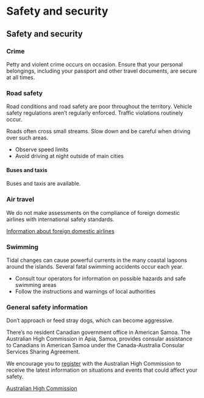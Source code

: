 # Safety and security

## Safety and security

### Crime

Petty and violent crime occurs on occasion. Ensure that your personal belongings, including your passport and other travel documents, are secure at all times.

### Road safety

Road conditions and road safety are poor throughout the territory. Vehicle safety regulations aren’t regularly enforced. Traffic violations routinely occur.

Roads often cross small streams. Slow down and be careful when driving over such areas.

* Observe speed limits
* Avoid driving at night outside of main cities

#### Buses and taxis

Buses and taxis are available.

### Air travel

We do not make assessments on the compliance of foreign domestic airlines with international safety standards.

[Information about foreign domestic airlines](https://travel.gc.ca/air/in-flight-safety#other)

### Swimming

Tidal changes can cause powerful currents in the many coastal lagoons around the islands. Several fatal swimming accidents occur each year.

* Consult tour operators for information on possible hazards and safe swimming areas
* Follow the instructions and warnings of local authorities

### General safety information

Don’t approach or feed stray dogs, which can become aggressive.

There’s no resident Canadian government office in American Samoa. The Australian High Commission in Apia, Samoa, provides consular assistance to Canadians in American Samoa under the Canada-Australia Consular Services Sharing Agreement.

We encourage you to [register](http://samoa.embassy.gov.au/apia/contact-us.html) with the Australian High Commission to receive the latest information on situations and events that could affect your safety.

[Australian High Commission](http://www.samoa.embassy.gov.au/apia/home.html)